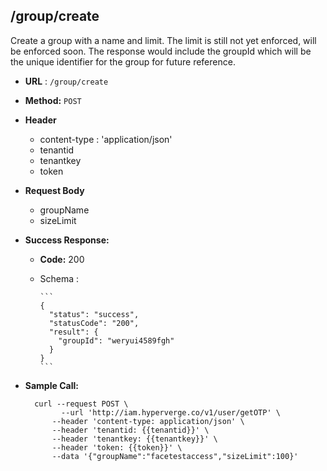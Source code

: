 ## /group/create

Create a group with a name and limit. The limit is still not yet enforced, will be enforced soon. The response would include the groupId which will be the unique identifier for the group for future reference.

* **URL** : `/group/create`
  
* **Method:** `POST`

* **Header**
	
	- content-type : 'application/json'
	- tenantid 
	- tenantkey
	- token
	
* **Request Body**

	- groupName
	- sizeLimit
	  
* **Success Response:**

  * **Code:** 200 <br />
  * Schema : 
		
		```	
		{
		  "status": "success",
		  "statusCode": "200",
		  "result": {
		    "groupId": "weryui4589fgh"
		  }
		}
		```
	

* **Sample Call:**

   	
    	curl --request POST \
  			  --url 'http://iam.hyperverge.co/v1/user/getOTP' \
            --header 'content-type: application/json' \
            --header 'tenantid: {{tenantid}}' \
            --header 'tenantkey: {{tenantkey}}' \
            --header 'token: {{token}}' \
            --data '{"groupName":"facetestaccess","sizeLimit":100}'
    	
    	
